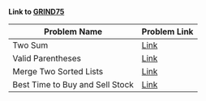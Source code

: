 **Link to [GRIND75](https://www.techinterviewhandbook.org/grind75)**


| Problem Name           | Problem Link                                                                                       |
|------------------------|----------------------------------------------------------------------------------------------------|
| Two Sum                | [Link](https://leetcode.com/problems/two-sum/)                                                     |
| Valid Parentheses      | [Link](https://leetcode.com/problems/valid-parentheses/)                                           |
| Merge Two Sorted Lists| [Link](https://leetcode.com/problems/merge-two-sorted-lists/description/)                           |
| Best Time to Buy and Sell Stock| [Link](https://leetcode.com/problems/best-time-to-buy-and-sell-stock/description/)         |


